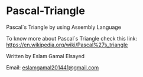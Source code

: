 # Pascal-Triangle
Pascal`s Triangle by using Assembly Language

To know more about Pascal`s Triangle check this link: https://en.wikipedia.org/wiki/Pascal%27s_triangle

Written by Eslam Gamal Elsayed 

Email: eslamgamal201441@gmail.com
